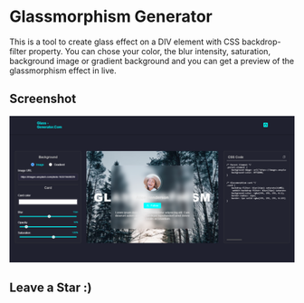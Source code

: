 # Glassmorphism Generator

This is a tool to create glass effect on a DIV element with CSS backdrop-filter property.
You can chose your color, the blur intensity, saturation, background image or gradient background and you can get a preview of the glassmorphism effect in live.

## Screenshot
![Screenshot](./screenshot.png)

## Leave a Star :)